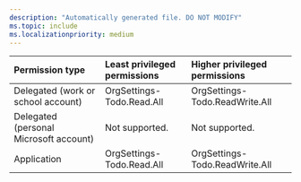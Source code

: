 ```yaml
---
description: "Automatically generated file. DO NOT MODIFY"
ms.topic: include
ms.localizationpriority: medium
---
```


|Permission type|Least privileged permissions|Higher privileged permissions|
|:---|:---|:---|
|Delegated (work or school account)|OrgSettings-Todo.Read.All|OrgSettings-Todo.ReadWrite.All|
|Delegated (personal Microsoft account)|Not supported.|Not supported.|
|Application|OrgSettings-Todo.Read.All|OrgSettings-Todo.ReadWrite.All|

